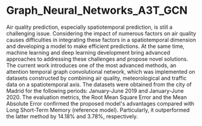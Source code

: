 # Graph_Neural_Networks_A3T_GCN

Air quality prediction, especially spatiotemporal prediction, is still a challenging issue. Considering the impact of numerous factors on air quality causes difficulties in integrating these factors in a spatiotemporal dimension and developing a model to make efficient predictions. At the same time, machine learning and deep learning development bring advanced approaches to addressing these challenges and propose novel solutions. The current work introduces one of the most advanced methods, an attention temporal graph convolutional network, which was implemented on datasets constructed by combining air quality, meteorological and traffic data on a spatiotemporal axis. The datasets were obtained from the city of Madrid for the following periods: January-June 2019 and January-June 2020. The evaluation metrics, the Root Mean Square Error and the Mean Absolute Error confirmed the proposed model's advantages compared with Long Short-Term Memory (reference model). Particularly, it outperformed the latter method by 14.18\% and 3.78\%, respectively.
